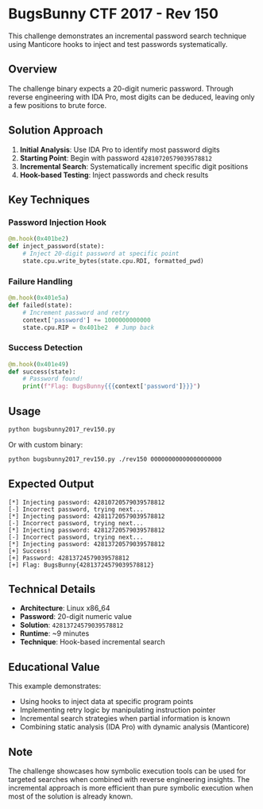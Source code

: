 # BugsBunny CTF 2017 - Rev 150

This challenge demonstrates an incremental password search technique using Manticore hooks to inject and test passwords systematically.

## Overview

The challenge binary expects a 20-digit numeric password. Through reverse engineering with IDA Pro, most digits can be deduced, leaving only a few positions to brute force.

## Solution Approach

1. **Initial Analysis**: Use IDA Pro to identify most password digits
2. **Starting Point**: Begin with password `42810720579039578812`
3. **Incremental Search**: Systematically increment specific digit positions
4. **Hook-based Testing**: Inject passwords and check results

## Key Techniques

### Password Injection Hook
```python
@m.hook(0x401be2)
def inject_password(state):
    # Inject 20-digit password at specific point
    state.cpu.write_bytes(state.cpu.RDI, formatted_pwd)
```

### Failure Handling
```python
@m.hook(0x401e5a)
def failed(state):
    # Increment password and retry
    context['password'] += 1000000000000
    state.cpu.RIP = 0x401be2  # Jump back
```

### Success Detection
```python
@m.hook(0x401e49)
def success(state):
    # Password found!
    print(f"Flag: BugsBunny{{{context['password']}}}")
```

## Usage

```bash
python bugsbunny2017_rev150.py
```

Or with custom binary:
```bash
python bugsbunny2017_rev150.py ./rev150 00000000000000000000
```

## Expected Output

```
[*] Injecting password: 42810720579039578812
[-] Incorrect password, trying next...
[*] Injecting password: 42811720579039578812
[-] Incorrect password, trying next...
[*] Injecting password: 42812720579039578812
[-] Incorrect password, trying next...
[*] Injecting password: 42813720579039578812
[+] Success!
[+] Password: 42813724579039578812
[+] Flag: BugsBunny{42813724579039578812}
```

## Technical Details

- **Architecture**: Linux x86_64
- **Password**: 20-digit numeric value
- **Solution**: `42813724579039578812`
- **Runtime**: ~9 minutes
- **Technique**: Hook-based incremental search

## Educational Value

This example demonstrates:
- Using hooks to inject data at specific program points
- Implementing retry logic by manipulating instruction pointer
- Incremental search strategies when partial information is known
- Combining static analysis (IDA Pro) with dynamic analysis (Manticore)

## Note

The challenge showcases how symbolic execution tools can be used for targeted searches when combined with reverse engineering insights. The incremental approach is more efficient than pure symbolic execution when most of the solution is already known.